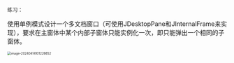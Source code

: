     练习：
使用单例模式设计一个多文档窗口（可使用JDesktopPane和JInternalFrame来实现），要求在主窗体中某个内部子窗体只能实例化一次，即只能弹出一个相同的子窗体。

<img src="C:\Users\Howie Waves\AppData\Roaming\Typora\typora-user-images\image-20240414101226652.png" alt="image-20240414101226652" style="zoom:50%;" />
